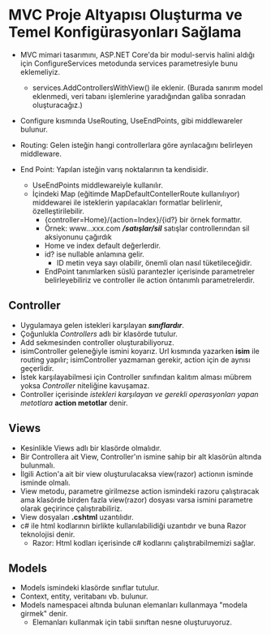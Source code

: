 # MVC Proje Altyapısı Oluşturma ve Temel Konfigürasyonları Sağlama



* MVC mimari tasarımını, ASP.NET Core'da bir modul-servis halini aldığı için ConfigureServices metodunda services parametresiyle bunu eklemeliyiz.
  * services.AddControllersWithView() ile eklenir. (Burada sanırım model eklenmedi, veri tabanı işlemlerine yaradığından galiba sonradan oluşturacağız.)
* Configure kısmında UseRouting, UseEndPoints,  gibi middlewareler bulunur.



* Routing: Gelen isteğin hangi controllerlara göre ayrılacağını belirleyen middleware.

* End Point: Yapılan isteğin varış noktalarının ta kendisidir.
  * UseEndPoints middlewareiyle kullanılır.
  * İçindeki Map (eğitimde MapDefaultContellerRoute kullanılıyor) middewarei ile isteklerin yapılacakları formatlar belirlenir, özelleştirilebilir.
    * {controller=Home}/{action=Index}/{id?} bir örnek formattır. 
    * Örnek: www...xxx.com ___/satışlar/sil___ satışlar controllerından sil aksiyonunu çağırdık 
    * Home ve index default değerlerdir.
    * id? ise nullable anlamına gelir.
      * ID metin veya sayı olabilir, önemli olan nasıl tüketileceğidir.
    * EndPoint tanımlarken süslü parantezler içerisinde parametreler belirleyebiliriz ve controller ile action öntanımlı parametrelerdir.







## Controller

* Uygulamaya gelen istekleri karşılayan ___sınıflardır___.
* Çoğunlukla _Controllers_ adlı bir klasörde tutulur.
* Add sekmesinden controller oluşturabiliyoruz.
* isimController geleneğiyle ismini koyarız. Url kısmında yazarken __isim__ ile routing yapılır; isimController yazmaman gerekir, action için de aynısı geçerlidir.
* İstek karşılayabilmesi için Controller sınıfından kalıtım alması mübrem yoksa _Controller_ niteliğine kavuşamaz.
* Controller içerisinde _istekleri karşılayan ve gerekli operasyonları yapan metotlara_ __action metotlar__ denir.





## Views 



* Kesinlikle Views adlı bir klasörde olmalıdır. 
* Bir Controllera ait View, Controller'ın ismine sahip bir alt klasörün altında bulunmalı.
* İlgili Action'a ait bir view oluşturulacaksa view(razor) actionın isminde isminde olmalı.
* View metodu, parametre girilmezse action ismindeki razoru çalıştıracak ama klasörde birden fazla view(razor) dosyası varsa ismini parametre olarak geçirince çalıştırabiliriz.
* View dosyaları __.cshtml__ uzantılıdır. 
* c# ile html kodlarının birlikte kullanılabilidiği uzantıdır ve buna Razor teknolojisi denir.
  * Razor: Html kodları içerisinde c# kodlarını çalıştırabilmemizi sağlar.



## Models  



* Models ismindeki klasörde sınıflar tutulur.
* Context, entity, veritabanı vb. bulunur.
* Models namespacei altında bulunan elemanları kullanmaya "modela girmek" denir.
  * Elemanları kullanmak için tabii sınıftan nesne oluşturuyoruz.

